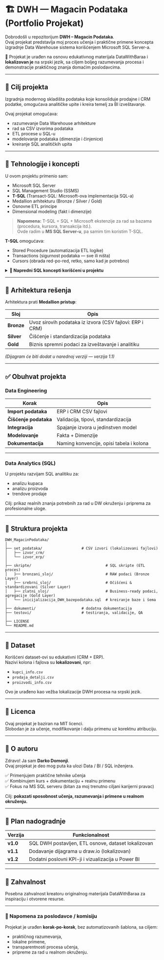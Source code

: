 # 🏗️ DWH — Magacin Podataka (Portfolio Projekat)

Dobrodošli u repozitorijum **DWH – Magacin Podataka**.  
Ovaj projekat predstavlja moj proces učenja i praktične primene koncepta izgradnje Data Warehouse sistema korišćenjem Microsoft SQL Server-a.

📌 Projekat je urađen na osnovu edukativnog materijala DataWithBaraa i **lokalizovan je** na srpski jezik, sa ciljem boljeg razumevanja procesa i demonstracije praktičnog znanja domaćim poslodavcima.

---

## 🎯 Cilj projekta

Izgradnja modernog skladišta podataka koje konsoliduje prodajne i CRM podatke, omogućava analitičke upite i kreira temelj za BI izveštavanje.

Ovaj projekat omogućava:
- razumevanje Data Warehouse arhitekture
- rad sa CSV izvorima podataka
- ETL procese u SQL-u
- modelovanje podataka (dimenzije i činjenice)
- kreiranje SQL analitičkih upita

---

## 🧠 Tehnologije i koncepti

U ovom projektu primenio sam:

- Microsoft SQL Server  
- SQL Management Studio (SSMS)
- **T-SQL** (Transact-SQL: Microsoft-ova implementacija SQL-a)
- Medallion arhitekturu (Bronze / Silver / Gold)
- Osnovne ETL principe
- Dimensional modeling (fakt i dimenzije)

> **Napomena:** T-SQL = SQL + Microsoft ekstenzije za rad sa bazama (procedura, kursora, transakcija itd.).  
> Ovde radim u **MS SQL Server-u**, pa samim tim koristim T-SQL.

**T-SQL** omogućava:
- Stored Procedure (automatizacija ETL logike)
- Transactions (sigurnost podataka — sve ili ništa)
- Cursors (obrada red-po-red, retko, samo kad je potrebno)

<details>
<summary><strong>🧩 Napredni SQL koncepti korišćeni u projektu</strong></summary>
<br>

Ovaj projekat uključuje korišćenje SQL funkcionalnosti tipičnih za realna Data Warehouse okruženja.

### ✅ Stored Procedure
Koriste se za automatizaciju ETL procesa i čuvanje poslovne logike.

Primer izvršavanja procedure:

sql
  | **EXEC etl_ucitaj_podatke_u_srebrni_sloj;** |


</details>

---
## 🧱 Arhitektura rešenja

Arhitektura prati **Medallion pristup**:

| Sloj | Opis |
|---|---|
| **Bronze** | Uvoz sirovih podataka iz izvora (CSV fajlovi: ERP i CRM) |
| **Silver** | Čišćenje i standardizacija podataka |
| **Gold** | Biznis spremni podaci za izveštavanje i analitiku |

*(Dijagram će biti dodat u narednoj verziji — verzija 1.1)*

---

## ✅ Obuhvat projekta

### Data Engineering

| Korak | Opis |
|---|---|
**Import podataka** | ERP i CRM CSV fajlovi  
**Čišćenje podataka** | Validacija, tipovi, standardizacija  
**Integracija** | Spajanje izvora u jedinstven model  
**Modelovanje** | Fakta + Dimenzije  
**Dokumentacija** | Naming konvencije, opisi tabela i kolona  

---

### Data Analytics (SQL)

U projektu razvijam SQL analitiku za:

- analizu kupaca  
- analizu proizvoda  
- trendove prodaje  

Cilj: prikaz realnih znanja potrebnih za rad u DW okruženju i priprema za profesionalne uloge.

---

## 📂 Struktura projekta

```text
DWH_MagacinPodataka/
│
├── set_podataka/                  # CSV izvori (lokalizovani fajlovi)
│   ├── izvor_crm/
│   └── izvor_erp/
│
├── skripte/                                  # SQL skripte (ETL proces)
│   ├── bronzani_sloj/                        # RAW podaci (Bronze Layer)
│   ├── srebrni_sloj/                         # Očišćeni & standardizovani (Silver Layer)
│   ├── zlatni_sloj/                          # Business-ready podaci, agregacije (Gold Layer)
│   └── inicijalizacija_DWH_bazepodataka.sql  # kreiranje baze i šema
│
├── dokumenti/                     # dodatna dokumentacija
├── testovi/                       # testiranja, validacije, QA
│
├── LICENSE
└── README.md
```

---

## 🧪 Dataset

Korišćeni dataset-ovi su edukativni (CRM + ERP).  
Nazivi kolona i fajlova su **lokalizovani**, npr:

- `kupci_info.csv`
- `prodaja_detalji.csv`
- `proizvodi_info.csv`

Ovo je urađeno kao vežba lokalizacije DWH procesa na srpski jezik.

---

## 📜 Licenca

Ovaj projekat je baziran na MIT licenci.  
Slobodan je za učenje, modifikovanje i dalju primenu uz korektnu atribuciju.

---

## 👤 O autoru

Zdravo! Ja sam **Darko Domonji**.  
Ovaj projekat je deo mog puta ka ulozi Data / BI / SQL inženjera.

✅ Primenjujem praktične tehnike učenja  
✅ Kombinujem kurs + dokumentaciju + realnu primenu  
✅ Fokus na MS SQL serveru (bitan za moj trenutno ciljani karijerni pravac)  

Cilj: **pokazati sposobnost učenja, razumevanja i primene u realnom okruženju.**

---

## 🧭 Plan nadogradnje

| Verzija | Funkcionalnost |
|---|---|
**v1.0** | SQL DWH postavljen, ETL osnove, dataset lokalizovan  
**v1.1** | Dodavanje dijagrama u draw.io (lokalizovan)  
**v1.2** | Dodatni poslovni KPI-ji i vizualizacija u Power BI  

---

## 🤝 Zahvalnost

Posebna zahvalnost kreatoru originalnog materijala DataWithBaraa za inspiraciju i otvorene resurse.

---

### 📝 Napomena za poslodavce / komisiju

Projekat je urađen **korak-po-korak**, bez automatizovanih šablona, sa ciljem:

- praktičnog razumevanja,
- lokalne primene,
- transparentnosti procesa učenja,
- pripreme za rad u realnom okruženju.



